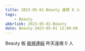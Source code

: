 ```yaml
---
title: 2023-05-01-Beauty 違規 0 人
tags:
    - Beauty
abbrlink: 2023-05-01-Beauty
date: Beauty-2023-05-01 12:00:00
---
```

Beauty 板 [板規連結](https://www.ptt.cc/bbs/Beauty/M.1630069980.A.84B.html)
昨天違規 0 人
